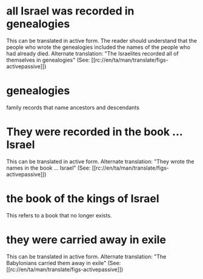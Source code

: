# all Israel was recorded in genealogies

This can be translated in active form. The reader should understand that the people who wrote the genealogies included the names of the people who had already died. Alternate translation: "The Israelites recorded all of themselves in genealogies" (See: [[rc://en/ta/man/translate/figs-activepassive]])

# genealogies

family records that name ancestors and descendants

# They were recorded in the book ... Israel

This can be translated in active form. Alternate translation: "They wrote the names in the book ... Israel" (See: [[rc://en/ta/man/translate/figs-activepassive]])

# the book of the kings of Israel

This refers to a book that no longer exists.

# they were carried away in exile

This can be translated in active form. Alternate translation: "The Babylonians carried them away in exile" (See: [[rc://en/ta/man/translate/figs-activepassive]])

